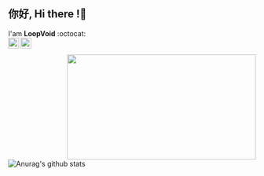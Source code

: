 ## 你好, Hi there !👋</b>
I'am **LoopVoid** :octocat:</br>
<a href="mailto:ycj9090900@163.com">
  <img align="left" alt="loopvoid's Email | Email" width="22px" src="https://cdn.jsdelivr.net/npm/simple-icons@3.1.0/icons/minutemailer.svg" />
</a>
<a href="tencent://message/?uin=584714309">
  <img align="left" alt="loopvoid's qq" width="22px" src="https://cdn.jsdelivr.net/npm/simple-icons@3.1.0/icons/tencentqq.svg" />
</a>
<br/>
<br/>
<img align='right' src="https://media.giphy.com/media/26uf0fVN7k4glSdBS/giphy.gif" width="384" height="214">

![Anurag's github stats](https://github-readme-stats.vercel.app/api?username=loopvoid&show_icons=true)


<!--
**loopvoid/loopvoid** is a ✨ _special_ ✨ repository because its `README.md` (this file) appears on your GitHub profile.

Here are some ideas to get you started:

- 🔭 I’m currently working on ...
- 🌱 I’m currently learning ...
- 👯 I’m looking to collaborate on ...
- 🤔 I’m looking for help with ...
- 💬 Ask me about ...
- 📫 How to reach me: ...
- 😄 Pronouns: ...
- ⚡ Fun fact: ...
-->
